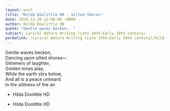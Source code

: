```yaml
---
layout: post
title: "Hilda Doolittle HD - Silted Shores"
date: 2024-12-30 12:00:00 -0000
author: Hilda Doolittle HD
quote: "Gentle waves beckon,  "
subject: Lyrical Nature Writing (Late 19th–Early 20th century)
permalink: /Lyrical Nature Writing (Late 19th–Early 20th century)/Hilda Doolittle HD/Hilda Doolittle HD - Silted Shores
---
```


Gentle waves beckon,  
Dancing upon silted shores—  
Glimmers of laughter,  
Golden tones play,  
While the earth stirs below,  
And all is a peace unheard  
In the stillness of the air.

- Hilda Doolittle HD

- Hilda Doolittle HD
